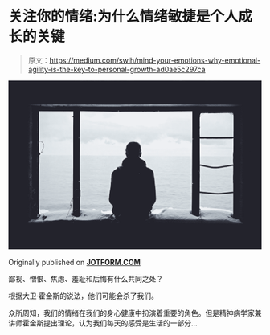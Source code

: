 # 关注你的情绪:为什么情绪敏捷是个人成长的关键

> 原文：<https://medium.com/swlh/mind-your-emotions-why-emotional-agility-is-the-key-to-personal-growth-ad0ae5c297ca>

![](img/f925de5719912d2c589efa81c2a053d9.png)

Originally published on [**JOTFORM.COM**](https://www.jotform.com/blog/emotional-agility/)

鄙视、憎恨、焦虑、羞耻和后悔有什么共同之处？

根据大卫·霍金斯的说法，他们可能会杀了我们。

众所周知，我们的情绪在我们的身心健康中扮演着重要的角色。但是精神病学家兼讲师霍金斯提出理论，认为我们每天的感受是生活的一部分…